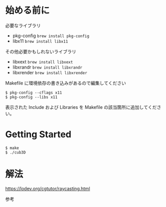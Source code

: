 # 始める前に

必要なライブラリ

- pkg-config `brew install pkg-config`
- libx11 `brew install libx11`

その他必要かもしれないライブラリ

- libxext `brew install libxext`
- libxrandr `brew install libxrandr`
- libxrender `brew install libxrender`

Makefile に環境依存の書き込みがあるので編集してください

```
$ pkg-config --cflags x11
$ pkg-config --libs x11
```

表示された Include および Libraries を Makefile の該当箇所に追加してください。

# Getting Started

```
$ make
$ ./cub3D
```

# 解法

https://lodev.org/cgtutor/raycasting.html

参考
